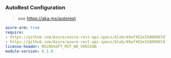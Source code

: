 ### AutoRest Configuration

> see https://aka.ms/autorest

``` yaml
azure-arm: true
require:
- https://github.com/Azure/azure-rest-api-specs/blob/49af362e33d89967d7776fdd3a26d5462c9fbb59/specification/mobilenetwork/resource-manager/readme.md
- https://github.com/Azure/azure-rest-api-specs/blob/49af362e33d89967d7776fdd3a26d5462c9fbb59/specification/mobilenetwork/resource-manager/readme.go.md
license-header: MICROSOFT_MIT_NO_VERSION
module-version: 0.1.0

```